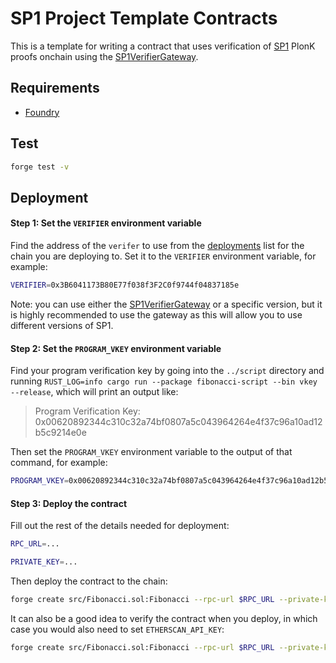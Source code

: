 # SP1 Project Template Contracts

This is a template for writing a contract that uses verification of [SP1](https://github.com/succinctlabs/sp1) PlonK proofs onchain using the [SP1VerifierGateway](https://github.com/succinctlabs/sp1-contracts/blob/main/contracts/src/SP1VerifierGateway.sol).

## Requirements

- [Foundry](https://book.getfoundry.sh/getting-started/installation)

## Test

```sh
forge test -v
```

## Deployment

#### Step 1: Set the `VERIFIER` environment variable

Find the address of the `verifer` to use from the [deployments](https://github.com/succinctlabs/sp1-contracts/tree/main/contracts/deployments) list for the chain you are deploying to. Set it to the `VERIFIER` environment variable, for example:

```sh
VERIFIER=0x3B6041173B80E77f038f3F2C0f9744f04837185e
```

Note: you can use either the [SP1VerifierGateway](https://github.com/succinctlabs/sp1-contracts/blob/main/contracts/src/SP1VerifierGateway.sol) or a specific version, but it is highly recommended to use the gateway as this will allow you to use different versions of SP1.

#### Step 2: Set the `PROGRAM_VKEY` environment variable

Find your program verification key by going into the `../script` directory and running `RUST_LOG=info cargo run --package fibonacci-script --bin vkey --release`, which will print an output like:

> Program Verification Key: 0x00620892344c310c32a74bf0807a5c043964264e4f37c96a10ad12b5c9214e0e

Then set the `PROGRAM_VKEY` environment variable to the output of that command, for example:

```sh
PROGRAM_VKEY=0x00620892344c310c32a74bf0807a5c043964264e4f37c96a10ad12b5c9214e0e
```

#### Step 3: Deploy the contract

Fill out the rest of the details needed for deployment:

```sh
RPC_URL=...
```

```sh
PRIVATE_KEY=...
```

Then deploy the contract to the chain:

```sh
forge create src/Fibonacci.sol:Fibonacci --rpc-url $RPC_URL --private-key $PRIVATE_KEY --constructor-args $VERIFIER $PROGRAM_VKEY
```

It can also be a good idea to verify the contract when you deploy, in which case you would also need to set `ETHERSCAN_API_KEY`:

```sh
forge create src/Fibonacci.sol:Fibonacci --rpc-url $RPC_URL --private-key $PRIVATE_KEY --constructor-args $VERIFIER $PROGRAM_VKEY --verify --verifier etherscan --etherscan-api-key $ETHERSCAN_API_KEY
```
